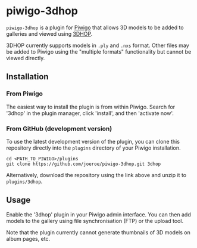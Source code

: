 # piwigo-3dhop

`piwigo-3dhop` is a plugin for [Piwigo](https://piwigo.org) that allows 3D models to be added to galleries and viewed using [3DHOP](http://www.3dhop.net).

3DHOP currently supports models in `.ply` and `.nxs` format. Other files may be added to Piwigo using the "multiple formats" functionality but cannot be viewed directly.
 
## Installation

### From Piwigo 

The easiest way to install the plugin is from within Piwigo. Search for '3dhop' in the plugin manager, click 'install', and then 'activate now'.

### From GitHub (development version)

To use the latest development version of the plugin, you can clone this repository directly into the `plugins` directory of your Piwigo installation.

```
cd <PATH_TO_PIWIGO>/plugins 
git clone https://github.com/joeroe/piwigo-3dhop.git 3dhop
```

Alternatively, download the repository using the link above and unzip it to `plugins/3dhop`.

## Usage

Enable the '3dhop' plugin in your Piwigo admin interface. You can then add models to the gallery using file synchronisation (FTP) or the upload tool. 

Note that the plugin currently cannot generate thumbnails of 3D models on album pages, etc.
